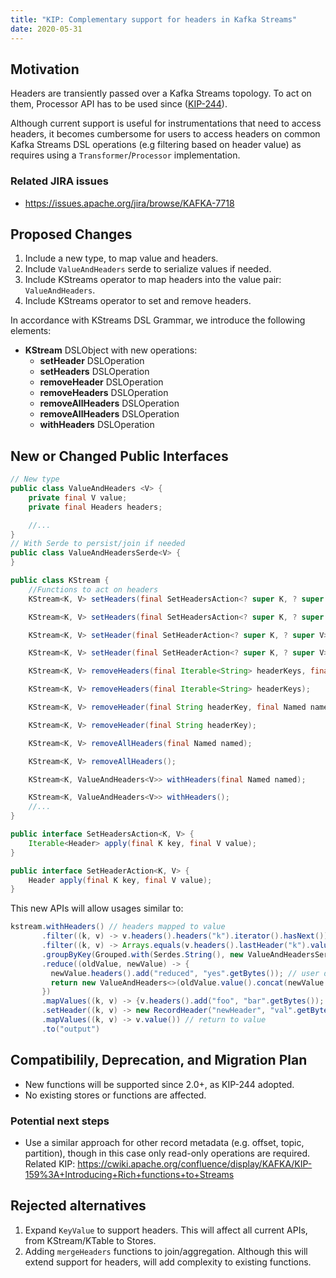 ```yaml
---
title: "KIP: Complementary support for headers in Kafka Streams"
date: 2020-05-31
---
```


## Motivation

Headers are transiently passed over a Kafka Streams topology. To act on them, Processor API has to be used since ([KIP-244](https://cwiki.apache.org/confluence/display/KAFKA/KIP-244%3A+Add+Record+Header+support+to+Kafka+Streams+Processor+API)).

Although current support is useful for instrumentations that need to access headers, it becomes cumbersome for users to access headers on common Kafka Streams DSL operations (e.g filtering based on header value) as requires using a `Transformer`/`Processor` implementation.

### Related JIRA issues

* <https://issues.apache.org/jira/browse/KAFKA-7718>

## Proposed Changes

1. Include a new type, to map value and headers.
1. Include `ValueAndHeaders` serde to serialize values if needed.
1. Include KStreams operator to map headers into the value pair: `ValueAndHeaders`.
1. Include KStreams operator to set and remove headers.

In accordance with KStreams DSL Grammar, we introduce the following elements:

* **KStream** DSLObject with new operations:
  * **setHeader** DSLOperation
  * **setHeaders** DSLOperation
  * **removeHeader** DSLOperation
  * **removeHeaders** DSLOperation
  * **removeAllHeaders** DSLOperation
  * **removeAllHeaders** DSLOperation
  * **withHeaders** DSLOperation

## New or Changed Public Interfaces

```java
// New type
public class ValueAndHeaders <V> {
    private final V value;
    private final Headers headers;

    //...
}
// With Serde to persist/join if needed
public class ValueAndHeadersSerde<V> {
}
```

```java
public class KStream {
    //Functions to act on headers
    KStream<K, V> setHeaders(final SetHeadersAction<? super K, ? super V> action, final Named named);

    KStream<K, V> setHeaders(final SetHeadersAction<? super K, ? super V> action);

    KStream<K, V> setHeader(final SetHeaderAction<? super K, ? super V> action, final Named named);

    KStream<K, V> setHeader(final SetHeaderAction<? super K, ? super V> action);

    KStream<K, V> removeHeaders(final Iterable<String> headerKeys, final Named named);

    KStream<K, V> removeHeaders(final Iterable<String> headerKeys);

    KStream<K, V> removeHeader(final String headerKey, final Named named);

    KStream<K, V> removeHeader(final String headerKey);

    KStream<K, V> removeAllHeaders(final Named named);

    KStream<K, V> removeAllHeaders();

    KStream<K, ValueAndHeaders<V>> withHeaders(final Named named);

    KStream<K, ValueAndHeaders<V>> withHeaders();
    //...
}

public interface SetHeadersAction<K, V> {
    Iterable<Header> apply(final K key, final V value);
}

public interface SetHeaderAction<K, V> {
    Header apply(final K key, final V value);
}
```

This new APIs will allow usages similar to:

```java
kstream.withHeaders() // headers mapped to value
       .filter((k, v) -> v.headers().headers("k").iterator().hasNext())
       .filter((k, v) -> Arrays.equals(v.headers().lastHeader("k").value(), "v".getBytes())) // filtering based on header value
       .groupByKey(Grouped.with(Serdes.String(), new ValueAndHeadersSerde<>(Serdes.String()))) // val/headers serialization
       .reduce((oldValue, newValue) -> {
         newValue.headers().add("reduced", "yes".getBytes()); // user deciding how to merge headers
         return new ValueAndHeaders<>(oldValue.value().concat(newValue.value()), newValue.headers());
       })
       .mapValues((k, v) -> {v.headers().add("foo", "bar".getBytes()); return v;}) // mutate headers
       .setHeader((k, v) -> new RecordHeader("newHeader", "val".getBytes())) // add more headers
       .mapValues((k, v) -> v.value()) // return to value
       .to("output")
```

## Compatibilily, Deprecation, and Migration Plan

* New functions will be supported since 2.0+, as KIP-244 adopted.
* No existing stores or functions are affected.

### Potential next steps

* Use a similar approach for other record metadata (e.g. offset, topic, partition), though in this case only read-only operations are required. 
Related KIP: <https://cwiki.apache.org/confluence/display/KAFKA/KIP-159%3A+Introducing+Rich+functions+to+Streams>

## Rejected alternatives

1. Expand `KeyValue` to support headers. This will affect all current APIs, from KStream/KTable to Stores.
1. Adding `mergeHeaders` functions to join/aggregation. Although this will extend support for headers, will add complexity to existing functions.
